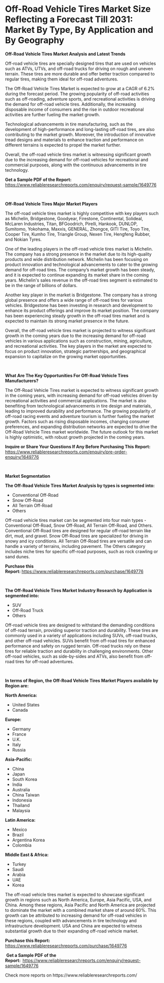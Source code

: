 <p><h1>Off-Road Vehicle Tires Market Size Reflecting a Forecast Till 2031: Market By Type, By Application and By Geography</h1></p><p><strong>Off-Road Vehicle Tires Market Analysis and Latest Trends</strong></p>
<p><p>Off-road vehicle tires are specially designed tires that are used on vehicles such as ATVs, UTVs, and off-road trucks for driving on rough and uneven terrain. These tires are more durable and offer better traction compared to regular tires, making them ideal for off-road adventures.</p><p>The Off-Road Vehicle Tires Market is expected to grow at a CAGR of 6.2% during the forecast period. The growing popularity of off-road activities such as off-roading, adventure sports, and recreational activities is driving the demand for off-road vehicle tires. Additionally, the increasing disposable income of consumers and the rise in outdoor recreational activities are further fueling the market growth.</p><p>Technological advancements in tire manufacturing, such as the development of high-performance and long-lasting off-road tires, are also contributing to the market growth. Moreover, the introduction of innovative tread designs and materials to enhance traction and performance on different terrains is expected to propel the market further.</p><p>Overall, the off-road vehicle tires market is witnessing significant growth due to the increasing demand for off-road vehicles for recreational and commercial purposes, along with the continuous advancements in tire technology.</p></p>
<p><strong>Get a Sample PDF of the Report:&nbsp;</strong> <a href="https://www.reliableresearchreports.com/enquiry/request-sample/1649776">https://www.reliableresearchreports.com/enquiry/request-sample/1649776</a></p>
<p>&nbsp;</p>
<p><strong>Off-Road Vehicle Tires Major Market Players</strong></p>
<p><p>The off-road vehicle tires market is highly competitive with key players such as Michelin, Bridgestone, Goodyear, Firestone, Continental, Solideal, McLaren Industries, Titan, BFGoodrich, Pirelli, Hankook, DUNLOP, Sumitomo, Yokohama, Maxxis, GENERAL, Zhongce, GITI Tire, Toyo Tire, Cooper Tire, Kumho Tire, Triangle Group, Nexen Tire, Hengfeng Rubber, and Nokian Tyres.</p><p>One of the leading players in the off-road vehicle tires market is Michelin. The company has a strong presence in the market due to its high-quality products and wide distribution network. Michelin has been focusing on product innovation and technological advancements to cater to the growing demand for off-road tires. The company’s market growth has been steady, and it is expected to continue expanding its market share in the coming years. Michelin's sales revenue in the off-road tires segment is estimated to be in the range of billions of dollars.</p><p>Another key player in the market is Bridgestone. The company has a strong global presence and offers a wide range of off-road tires for various vehicles. Bridgestone has been investing in research and development to enhance its product offerings and improve its market position. The company has been experiencing steady growth in the off-road tires market and is expected to maintain its strong market presence in the future.</p><p>Overall, the off-road vehicle tires market is projected to witness significant growth in the coming years due to the increasing demand for off-road vehicles in various applications such as construction, mining, agriculture, and recreational activities. The key players in the market are expected to focus on product innovation, strategic partnerships, and geographical expansion to capitalize on the growing market opportunities.</p></p>
<p>&nbsp;</p>
<p><strong>What Are The Key Opportunities For Off-Road Vehicle Tires Manufacturers?</strong></p>
<p><p>The Off-Road Vehicle Tires market is expected to witness significant growth in the coming years, with increasing demand for off-road vehicles driven by recreational activities and commercial applications. The market is also benefiting from technological advancements in tire design and materials, leading to improved durability and performance. The growing popularity of off-road racing events and adventure tourism is further fueling the market growth. Factors such as rising disposable incomes, changing consumer preferences, and expanding distribution networks are expected to drive the Off-Road Vehicle Tires market worldwide. The future outlook for this market is highly optimistic, with robust growth projected in the coming years.</p></p>
<p><strong>Inquire or Share Your Questions If Any Before Purchasing This Report:</strong> <a href="https://www.reliableresearchreports.com/enquiry/pre-order-enquiry/1649776">https://www.reliableresearchreports.com/enquiry/pre-order-enquiry/1649776</a></p>
<p>&nbsp;</p>
<p><strong>Market Segmentation</strong></p>
<p><strong>The Off-Road Vehicle Tires Market Analysis by types is segmented into:</strong></p>
<p><ul><li>Conventional Off-Road</li><li>Snow Off-Road</li><li>All Terrain Off-Road</li><li>Others</li></ul></p>
<p><p>Off-road vehicle tires market can be segmented into four main types - Conventional Off-Road, Snow Off-Road, All Terrain Off-Road, and Others. Conventional Off-Road tires are designed for regular off-road terrain like dirt, mud, and gravel. Snow Off-Road tires are specialized for driving in snowy and icy conditions. All Terrain Off-Road tires are versatile and can handle a variety of terrains, including pavement. The Others category includes niche tires for specific off-road purposes, such as rock crawling or sand dunes.</p></p>
<p><strong>Purchase this Report:&nbsp;</strong><a href="https://www.reliableresearchreports.com/purchase/1649776">https://www.reliableresearchreports.com/purchase/1649776</a></p>
<p>&nbsp;</p>
<p><strong>The Off-Road Vehicle Tires Market Industry Research by Application is segmented into:</strong></p>
<p><ul><li>SUV</li><li>Off-Road Truck</li><li>Others</li></ul></p>
<p><p>Off-road vehicle tires are designed to withstand the demanding conditions of off-road terrain, providing superior traction and durability. These tires are commonly used in a variety of applications including SUVs, off-road trucks, and other off-road vehicles. SUVs benefit from off-road tires for enhanced performance and safety on rugged terrain. Off-road trucks rely on these tires for reliable traction and durability in challenging environments. Other off-road vehicles, such as side-by-sides and ATVs, also benefit from off-road tires for off-road adventures.</p></p>
<p>&nbsp;</p>
<p><strong>In terms of Region, the Off-Road Vehicle Tires Market Players available by Region are:</strong></p>
<p>
    <p> <strong> North America: </strong>
        <ul>
            <li>United States</li>
            <li>Canada</li>
        </ul>
        </p> 
    <p> <strong> Europe: </strong>
        <ul>
            <li>Germany</li>
            <li>France</li>
            <li>U.K.</li>
            <li>Italy</li>
            <li>Russia</li>
        </ul>
        </p> 
    <p> <strong> Asia-Pacific: </strong>
        <ul>
            <li>China</li>
            <li>Japan</li>
            <li>South Korea</li>
            <li>India</li>
            <li>Australia</li>
            <li>China Taiwan</li>
            <li>Indonesia</li>
            <li>Thailand</li>
            <li>Malaysia</li>
        </ul>
        </p> 
    <p> <strong> Latin America: </strong>
        <ul>
            <li>Mexico</li>
            <li>Brazil</li>
            <li>Argentina Korea</li>
            <li>Colombia</li>
        </ul>
        </p> 
    <p> <strong> Middle East & Africa: </strong>
        <ul>
            <li>Turkey</li>
            <li>Saudi</li>
            <li>Arabia</li>
            <li>UAE</li>
            <li>Korea</li>
        </ul>
    </p>
    </p>
<p><p>The off-road vehicle tires market is expected to showcase significant growth in regions such as North America, Europe, Asia Pacific, USA, and China. Among these regions, Asia Pacific and North America are projected to dominate the market with a combined market share of around 60%. This growth can be attributed to increasing demand for off-road vehicles in these regions, coupled with advancements in tire technology and infrastructure development. USA and China are expected to witness substantial growth due to their expanding off-road vehicle market.</p></p>
<p><strong>Purchase this Report: </strong><a href="https://www.reliableresearchreports.com/purchase/1649776">https://www.reliableresearchreports.com/purchase/1649776</a></p>
<p>&nbsp;<strong>Get a Sample PDF of the Report:&nbsp;&nbsp;</strong><a href="https://www.reliableresearchreports.com/enquiry/request-sample/1649776">https://www.reliableresearchreports.com/enquiry/request-sample/1649776</a></p>
<p><strong></strong></p>
<p>Check more reports on https://www.reliableresearchreports.com/</p>